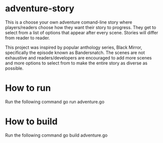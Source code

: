 # adventure-story
This is a choose your own adventure comand-line story where players/readers choose how they want their story to
progress. They get to select from a list of options that appear after every scene. Stories will differ from reader
to reader.

This project was inspired by popular anthology series, Black Mirror, specifically the episode known as Bandersnatch. 
The scenes are not exhaustive and readers/developers are encouraged to add more scenes and more options to select from
to make the entire story as diverse as possible.

# How to run
Run the following command
go run adventure.go

# How to build
Run the following command
go build adventure.go
